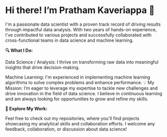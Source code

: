 # Hi there! I’m Pratham Kaveriappa 👋
I'm a passionate data scientist with a proven track record of driving results through impactful data analysis. With two years of hands-on experience, I've contributed to various projects and successfully collaborated with cross-functional teams in data science and machine learning.

**🔍 What I Do:**

Data Science / Analysis: I thrive on transforming raw data into meaningful insights that drive decision-making.


Machine Learning: I'm experienced in implementing machine learning algorithms to solve complex problems and enhance performance.
💡 My Mission: I’m eager to leverage my expertise to tackle new challenges and drive innovation in the field of data science. I believe in continuous learning and am always looking for opportunities to grow and refine my skills.

**📂 Explore My Work:** 

Feel free to check out my repositories, where you'll find projects showcasing my analytical skills and collaboration efforts. I welcome any feedback, collaboration, or discussion about data science!



